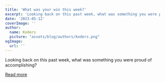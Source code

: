 ```yaml
---
title: 'What was your win this week?'
excerpt: 'Looking back on this past week, what was something you were proud of accomplishing?'
date: '2023-05-12'
coverImage: ''
author:
  name: Koders
  picture: "assets/blog/authors/koders.png"
ogImage:
  url: ''
---
```


Looking back on this past week, what was something you were proud of accomplishing?

[Read more](https://dev.to/devteam/what-was-your-win-this-week-3c91)
